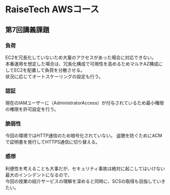 # RaiseTech AWSコース
## 第7回講義課題

### 負荷
EC2を冗長化していないため大量のアクセスがあった場合に対応できない。   
本番運用を想定した場合は、冗長化構成で可用性を高めるためマルチAZ構成にしてEC2を配置して負荷を分散させる。  
状況に応じてオートスケーリングの設定も行う。

### 認証
現在のIAMユーザーに（AdministratorAccess）が付与されているため最小権限の権限を許可設定を行う。

### 脆弱性
今回の環境ではHTTP通信のため暗号化されていない。
盗聴を防ぐためにACMで証明書を発行してHTTPS通信に切り替える。


### 感想
利便性を考えることも大事だが、セキュリティ事故は絶対に起こしてはいけない最大のインシデントになるので、  
今回の授業の紹介サービスの理解を深めると同時に、SCSの取得も目指していきたい。